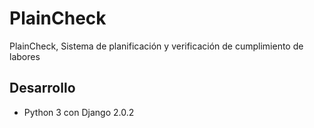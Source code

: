 # PlainCheck
 PlainCheck, Sistema de planificación y verificación de cumplimiento de labores

## Desarrollo
- Python 3 con Django 2.0.2
